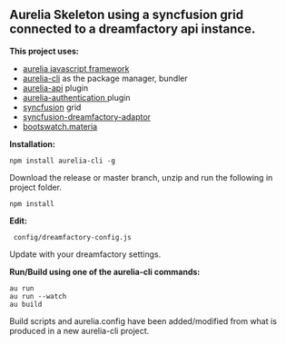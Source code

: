 ## Aurelia Skeleton using a syncfusion grid connected to a dreamfactory api instance. ##

**This project uses:**

- [aurelia javascript framework](http://aurelia.io/)
- [aurelia-cli](http://aurelia.io/hub.html#/doc/article/aurelia/framework/latest/the-aurelia-cli) as the package manager, bundler
- [aurelia-api](https://aurelia-api.spoonx.org/) plugin
- [aurelia-authentication ](https://aurelia-authentication.spoonx.org/)plugin
- [syncfusion](https://www.syncfusion.com/products/javascript) grid
- [syncfusion-dreamfactory-adaptor](https://github.com/delebash/syncfusion-dreamfactory-adaptor)
- [bootswatch.materia](https://bootswatch.com/4-alpha/materia/)

**Installation:**

    npm install aurelia-cli -g

Download the release or master branch, unzip and run the following in project folder.

    npm install    

**Edit:**
    
     config/dreamfactory-config.js
 
Update with your dreamfactory settings.

**Run/Build using one of the aurelia-cli commands:**

    au run
    au run --watch
    au build

Build scripts and aurelia.config have been added/modified from what is produced in a new aurelia-cli project.